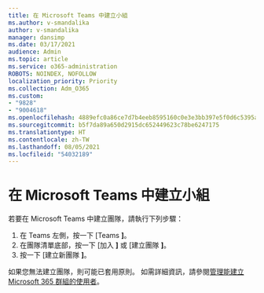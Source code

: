 ```yaml
---
title: 在 Microsoft Teams 中建立小組
ms.author: v-smandalika
author: v-smandalika
manager: dansimp
ms.date: 03/17/2021
audience: Admin
ms.topic: article
ms.service: o365-administration
ROBOTS: NOINDEX, NOFOLLOW
localization_priority: Priority
ms.collection: Adm_O365
ms.custom:
- "9828"
- "9004618"
ms.openlocfilehash: 4889efc0a86ce7d7b4eeb8595160c0e3e3bb397e5f0d6c5395a54daece512465
ms.sourcegitcommit: b5f7da89a650d2915dc652449623c78be6247175
ms.translationtype: HT
ms.contentlocale: zh-TW
ms.lasthandoff: 08/05/2021
ms.locfileid: "54032189"
---
```

# <a name="create-a-team-in-microsoft-teams"></a>在 Microsoft Teams 中建立小組

若要在 Microsoft Teams 中建立團隊，請執行下列步驟：

1. 在 Teams 左側，按一下 [Teams **]**。
2. 在團隊清單底部，按一下 [加入 **]** 或 [建立團隊 **]**。
3. 按一下 [建立新團隊 **]**。

如果您無法建立團隊，則可能已套用原則。 如需詳細資訊，請參閱[管理能建立 Microsoft 365 群組的使用者](https://docs.microsoft.com/microsoft-365/solutions/manage-creation-of-groups)。